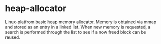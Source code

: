 # heap-allocator
Linux-platfrom basic heap memory allocator. Memory is obtained via mmap and stored as an entry in a linked list. When new memory is requested, a search is performed through the list to see if a now freed block can be reused.
